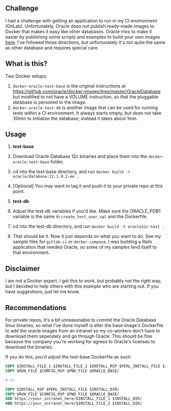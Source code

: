 ## Challenge

I had a challenge with getting an application to run in my CI environment (GitLab). Unfortunately, Oracle does not publish ready-made images to Docker that makes it easy like other databases. Oracle _tries_ to make it easier by publishing some scripts and examples to build your own images [here](https://github.com/oracle/docker-images/tree/master/OracleDatabase). I've followed those directions, but unfortunately it's not quite the same as other database and requires special care.

## What is this?

Two Docker setups:
1) `docker-oracle-test-base` is the original instructions at https://github.com/oracle/docker-images/tree/master/OracleDatabase but modified to not have a VOLUME instruction, so that the pluggable database is persisted to the image.
2) `docker-oracle-test-db` is another image that can be used for running tests within a CI environment. It always starts empty, but does not take 30min to initialize the database; instead it takes about 1min.

## Usage

1) **test-base**

1) Download Oracle Database 12c binaries and place them into the `docker-oracle-test-base` folder.

1) cd into the test-base directory, and run `docker build -t oracle/database:12.1.0.2-ee .`

1) [Optional] You may want to tag it and push it to your private repo at this point.

1) **test-db**

1) Adjust the test-db variables if you'd like. Make sure the ORACLE_PDB1 variable is the same in `create_test_user.sql` and the Dockerfile.
  
1) cd into the test-db directory, and run `docker build -t oracle12c-test .`

1) That should be it. Now it just depends on what you want to do. See my sample
files for `gitlab-ci` or `docker-compose`. I was building a Rails application
that needed Oracle, so some of my samples lend itself to that environment.

## Disclaimer

I am not a Docker expert. I got this to work, but probably not the _right_ way, but I decided to help others with this example who are starting out. If you have suggestions, just let me know.

## Recommendations

For private repos, it's a bit unreasonable to commit the Oracle Database linux binaries, so what I've done myself is alter the base image's Dockerfile to add the oracle images from an intranet so my co-workers don't have to download them seperately and go through Oracle. This should be fine because the company you're working for agrees to Oracle's licenses to download the binaries.

If you do this, you'd adjust the test-base Dockerfile as such:

```dockerfile
COPY $INSTALL_FILE_1 $INSTALL_FILE_2 $INSTALL_RSP $PERL_INSTALL_FILE $INSTALL_DIR/
COPY $RUN_FILE $CONFIG_RSP $PWD_FILE $ORACLE_BASE/

# to

COPY $INSTALL_RSP $PERL_INSTALL_FILE $INSTALL_DIR/
COPY $RUN_FILE $CONFIG_RSP $PWD_FILE $ORACLE_BASE/
ADD https://your_intranet_here/$INSTALL_FILE_1 $INSTALL_DIR/
ADD https://your_intranet_here/$INSTALL_FILE_2 $INSTALL_DIR/
```
